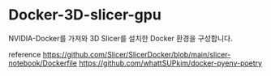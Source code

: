 # Docker-3D-slicer-gpu
NVIDIA-Docker를 가져와 3D Slicer를 설치한 Docker 환경을 구성합니다. 

reference
https://github.com/Slicer/SlicerDocker/blob/main/slicer-notebook/Dockerfile
https://github.com/whattSUPkim/docker-pyenv-poetry
